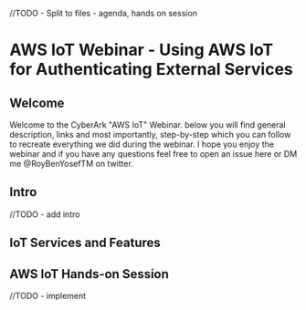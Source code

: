 //TODO - Split to files - agenda, hands on session

# AWS IoT Webinar - Using AWS IoT for Authenticating External Services

## Welcome

Welcome to the CyberArk "AWS IoT" Webinar. 
below you will find general description, links and most importantly, step-by-step which you can follow to recreate everything we did during the webinar. 
I hope you enjoy the webinar and if you have any questions feel free to open an issue here or DM me @RoyBenYosefTM on twitter.

## Intro

//TODO - add intro

## IoT Services and Features



## AWS IoT Hands-on Session
//TODO - implement
